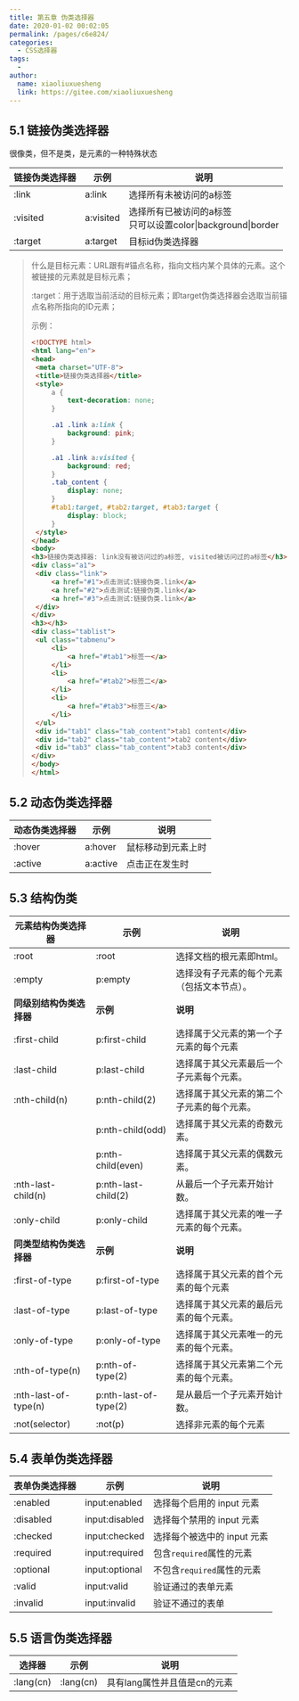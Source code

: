 ```yaml
---
title: 第五章 伪类选择器
date: 2020-01-02 00:02:05
permalink: /pages/c6e824/
categories:
  - CSS选择器
tags:
  - 
author: 
  name: xiaoliuxuesheng
  link: https://gitee.com/xiaoliuxuesheng
---
```

## 5.1 链接伪类选择器

很像类，但不是类，是元素的一种特殊状态

| 链接伪类选择器 | 示例      | 说明                                                         |
| -------------- | --------- | ------------------------------------------------------------ |
| :link          | a:link    | 选择所有未被访问的a标签                                      |
| :visited       | a:visited | 选择所有已被访问的a标签<br />只可以设置color\|background\|border |
| :target        | a:target  | 目标id伪类选择器                                             |

> 什么是目标元素：URL跟有#锚点名称，指向文档内某个具体的元素。这个被链接的元素就是目标元素；
>
> :target：用于选取当前活动的目标元素；即target伪类选择器会选取当前锚点名称所指向的ID元素；
>
> 示例：
>
> ```html
> <!DOCTYPE html>
> <html lang="en">
> <head>
>  <meta charset="UTF-8">
>  <title>链接伪类选择器</title>
>  <style>
>      a {
>          text-decoration: none;
>      }
> 
>      .a1 .link a:link {
>          background: pink;
>      }
> 
>      .a1 .link a:visited {
>          background: red;
>      }
>      .tab_content {
>          display: none;
>      }
>      #tab1:target, #tab2:target, #tab3:target {
>          display: block;
>      }
>  </style>
> </head>
> <body>
> <h3>链接伪类选择器: link没有被访问过的a标签, visited被访问过的a标签</h3>
> <div class="a1">
>  <div class="link">
>      <a href="#1">点击测试:链接伪类.link</a>
>      <a href="#2">点击测试:链接伪类.link</a>
>      <a href="#3">点击测试:链接伪类.link</a>
>  </div>
> </div>
> <h3></h3>
> <div class="tablist">
>  <ul class="tabmenu">
>      <li>
>          <a href="#tab1">标签一</a>
>      </li>
>      <li>
>          <a href="#tab2">标签二</a>
>      </li>
>      <li>
>          <a href="#tab3">标签三</a>
>      </li>
>  </ul>
>  <div id="tab1" class="tab_content">tab1 content</div>
>  <div id="tab2" class="tab_content">tab2 content</div>
>  <div id="tab3" class="tab_content">tab3 content</div>
> </div>
> </body>
> </html>
> ```

## 5.2 动态伪类选择器

| 动态伪类选择器 | 示例     | 说明               |
| -------------- | -------- | ------------------ |
| :hover         | a:hover  | 鼠标移动到元素上时 |
| :active        | a:active | 点击正在发生时     |

## 5.3 结构伪类

| 元素结构伪类选择器       | 示例                  | 说明                                       |
| ------------------------ | --------------------- | ------------------------------------------ |
| :root                    | :root                 | 选择文档的根元素即html。                   |
| :empty                   | p:empty               | 选择没有子元素的每个元素（包括文本节点）。 |
| **同级别结构伪类选择器** | **示例**              | **说明**                                   |
| :first-child             | p:first-child         | 选择属于父元素的第一个子元素的每个元素     |
| :last-child              | p:last-child          | 选择属于其父元素最后一个子元素每个元素。   |
| :nth-child(n)            | p:nth-child(2)        | 选择属于其父元素的第二个子元素的每个元素。 |
|                          | p:nth-child(odd)      | 选择属于其父元素的奇数元素。               |
|                          | p:nth-child(even)     | 选择属于其父元素的偶数元素。               |
| :nth-last-child(n)       | p:nth-last-child(2)   | 从最后一个子元素开始计数。                 |
| :only-child              | p:only-child          | 选择属于其父元素的唯一子元素的每个元素。   |
| **同类型结构伪类选择器** | **示例**              | **说明**                                   |
| :first-of-type           | p:first-of-type       | 选择属于其父元素的首个元素的每个元素       |
| :last-of-type            | p:last-of-type        | 选择属于其父元素的最后元素的每个元素。     |
| :only-of-type            | p:only-of-type        | 选择属于其父元素唯一的元素的每个元素。     |
| :nth-of-type(n)          | p:nth-of-type(2)      | 选择属于其父元素第二个元素的每个元素。     |
| :nth-last-of-type(n)     | p:nth-last-of-type(2) | 是从最后一个子元素开始计数。               |
| :not(selector)           | :not(p)               | 选择非元素的每个元素                       |

## 5.4 表单伪类选择器

| 表单伪类选择器 | 示例           | 说明                        |
| -------------- | -------------- | --------------------------- |
| :enabled       | input:enabled  | 选择每个启用的 input 元素   |
| :disabled      | input:disabled | 选择每个禁用的 input 元素   |
| :checked       | input:checked  | 选择每个被选中的 input 元素 |
| :required      | input:required | 包含`required`属性的元素    |
| :optional      | input:optional | 不包含`required`属性的元素  |
| :valid         | input:valid    | 验证通过的表单元素          |
| :invalid       | input:invalid  | 验证不通过的表单            |

## 5.5 语言伪类选择器

| 选择器    | 示例      | 说明                         |
| --------- | --------- | ---------------------------- |
| :lang(cn) | :lang(cn) | 具有lang属性并且值是cn的元素 |
